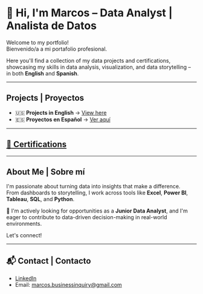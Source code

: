 # 👋 Hi, I'm Marcos – Data Analyst | Analista de Datos

Welcome to my portfolio!  
Bienvenido/a a mi portafolio profesional.

Here you'll find a collection of my data projects and certifications, showcasing my skills in data analysis, visualization, and data storytelling – in both **English** and **Spanish**.

---

## Projects | Proyectos

- 🇺🇸 **Projects in English** → [View here](https://github.com/marcos-theanalyst/Project-Index/tree/main)  
- 🇪🇸 **Proyectos en Español** → [Ver aquí](https://github.com/marcos-theanalyst/Index-Proyectos)

---

## [📜 Certifications](https://github.com/marcos-garcia-csv/Certifications/tree/main)

---

## About Me | Sobre mí

I'm passionate about turning data into insights that make a difference.  
From dashboards to storytelling, I work across tools like **Excel**, **Power BI**, **Tableau**, **SQL**, and **Python**.

🎯 I'm actively looking for opportunities as a **Junior Data Analyst**, and I'm eager to contribute to data-driven decision-making in real-world environments.

Let's connect!

---

## 📬 Contact | Contacto

- [LinkedIn](https://www.linkedin.com/in/marcos-garc%C3%ADa-4a5786245/)
- Email: marcos.businessinquiry@gmail.com
